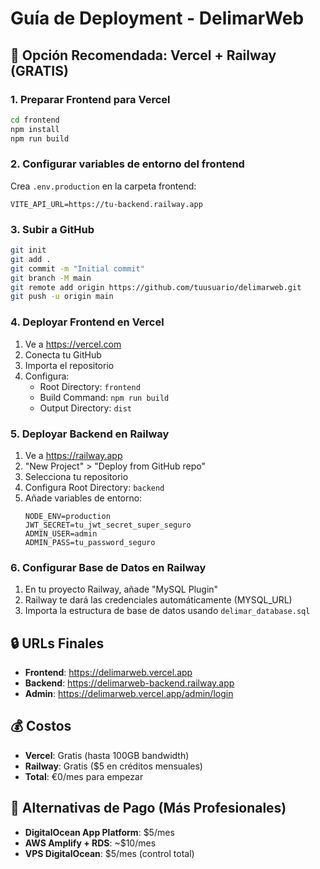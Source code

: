 # Guía de Deployment - DelimarWeb

## 🎯 Opción Recomendada: Vercel + Railway (GRATIS)

### 1. Preparar Frontend para Vercel

```bash
cd frontend
npm install
npm run build
```

### 2. Configurar variables de entorno del frontend

Crea `.env.production` en la carpeta frontend:
```env
VITE_API_URL=https://tu-backend.railway.app
```

### 3. Subir a GitHub
```bash
git init
git add .
git commit -m "Initial commit"
git branch -M main
git remote add origin https://github.com/tuusuario/delimarweb.git
git push -u origin main
```

### 4. Deployar Frontend en Vercel
1. Ve a https://vercel.com
2. Conecta tu GitHub
3. Importa el repositorio
4. Configura:
   - Root Directory: `frontend`
   - Build Command: `npm run build`
   - Output Directory: `dist`

### 5. Deployar Backend en Railway
1. Ve a https://railway.app
2. "New Project" > "Deploy from GitHub repo"
3. Selecciona tu repositorio
4. Configura Root Directory: `backend`
5. Añade variables de entorno:
   ```
   NODE_ENV=production
   JWT_SECRET=tu_jwt_secret_super_seguro
   ADMIN_USER=admin
   ADMIN_PASS=tu_password_seguro
   ```

### 6. Configurar Base de Datos en Railway
1. En tu proyecto Railway, añade "MySQL Plugin"
2. Railway te dará las credenciales automáticamente (MYSQL_URL)
3. Importa la estructura de base de datos usando `delimar_database.sql`

## 🔒 URLs Finales
- **Frontend**: https://delimarweb.vercel.app
- **Backend**: https://delimarweb-backend.railway.app  
- **Admin**: https://delimarweb.vercel.app/admin/login

## 💰 Costos
- **Vercel**: Gratis (hasta 100GB bandwidth)
- **Railway**: Gratis ($5 en créditos mensuales)
- **Total**: €0/mes para empezar

## 🚀 Alternativas de Pago (Más Profesionales)
- **DigitalOcean App Platform**: $5/mes
- **AWS Amplify + RDS**: ~$10/mes
- **VPS DigitalOcean**: $5/mes (control total)
